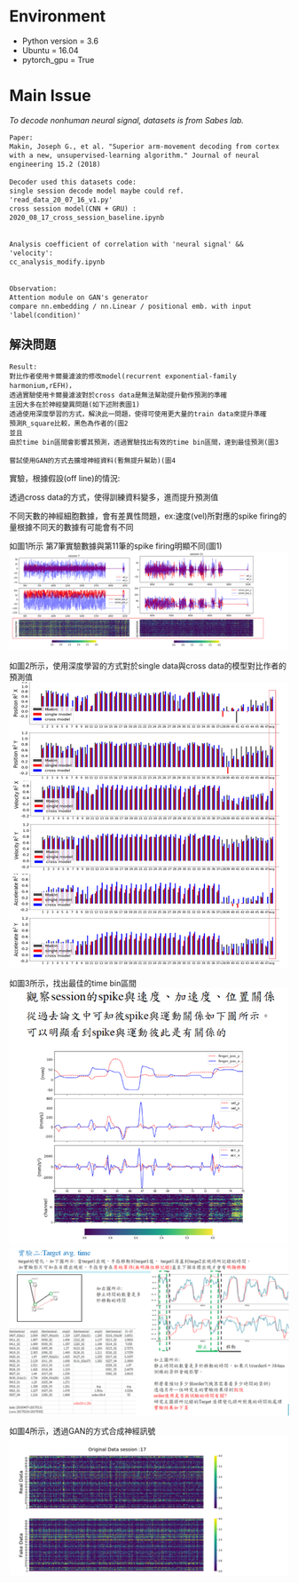 # Environment
* Python version = 3.6
* Ubuntu = 16.04
* pytorch_gpu = True

# Main Issue
*To decode nonhuman neural signal, datasets is  from Sabes lab.*
```
Paper:
Makin, Joseph G., et al. "Superior arm-movement decoding from cortex with a new, unsupervised-learning algorithm." Journal of neural engineering 15.2 (2018)

Decoder used this datasets code:
single session decode model maybe could ref. 'read_data_20_07_16_v1.py'
cross session model(CNN + GRU) : 2020_08_17_cross_session_baseline.ipynb


Analysis coefficient of correlation with 'neural signal' &&  'velocity':
cc_analysis_modify.ipynb


Observation:
Attention module on GAN's generator
compare nn.embedding / nn.Linear / positional emb. with input 'label(condition)'
```
## 解決問題
```
Result:
對比作者使用卡爾曼濾波的修改model(recurrent exponential-family harmonium,rEFH)，
透過實驗使用卡爾曼濾波對於cross data是無法幫助提升動作預測的準確
主因大多在於神經變異問題(如下述附表圖1)
透過使用深度學習的方式，解決此一問題，使得可使用更大量的train data來提升準確
預測R_square比較，黑色為作者的(圖2
並且
由於time bin區間會影響其預測，透過實驗找出有效的time bin區間，達到最佳預測(圖3

嘗試使用GAN的方式去擴增神經資料(暫無提升幫助)(圖4

```

實驗，根據假設(off line)的情況:

透過cross data的方式，使得訓練資料變多，進而提升預測值

不同天數的神經細胞數據，會有差異性問題，ex:速度(vel)所對應的spike firing的量根據不同天的數據有可能會有不同

如圖1所示 第7筆實驗數據與第11筆的spike firing明顯不同(圖1)
![image](https://github.com/jp298486/nc_lab/blob/master/base_model/image/spike_firing_variation.png)

如圖2所示，使用深度學習的方式對於single data與cross data的模型對比作者的預測值
![image](https://github.com/jp298486/nc_lab/blob/master/base_model/image/result_with_cross_data_predict.png)

如圖3所示，找出最佳的time bin區間
![image](https://github.com/jp298486/nc_lab/blob/master/base_model/image/spike_with_movement.png)
![image](https://github.com/jp298486/nc_lab/blob/master/base_model/image/anilysis_data_move_with_time.png)

如圖4所示，透過GAN的方式合成神經訊號
![image](https://github.com/jp298486/nc_lab/blob/master/base_model/image/synthesis_data_by_gan_test.png)
